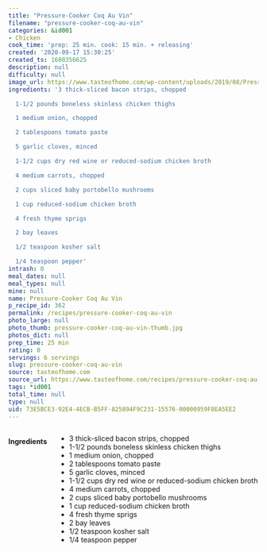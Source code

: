 ```yaml
---
title: "Pressure-Cooker Coq Au Vin"
filename: "pressure-cooker-coq-au-vin"
categories: &id001
- Chicken
cook_time: 'prep: 25 min. cook: 15 min. + releasing'
created: '2020-09-17 15:30:25'
created_ts: 1600356625
description: null
difficulty: null
image_url: https://www.tasteofhome.com/wp-content/uploads/2019/08/Pressure-Cooker-Coq-au-Vin-_EXPS_TOHON19_237444_B06_05_1b-696x696.jpg
ingredients: '3 thick-sliced bacon strips, chopped

  1-1/2 pounds boneless skinless chicken thighs

  1 medium onion, chopped

  2 tablespoons tomato paste

  5 garlic cloves, minced

  1-1/2 cups dry red wine or reduced-sodium chicken broth

  4 medium carrots, chopped

  2 cups sliced baby portobello mushrooms

  1 cup reduced-sodium chicken broth

  4 fresh thyme sprigs

  2 bay leaves

  1/2 teaspoon kosher salt

  1/4 teaspoon pepper'
intrash: 0
meal_dates: null
meal_types: null
mine: null
name: Pressure-Cooker Coq Au Vin
p_recipe_id: 362
permalink: /recipes/pressure-cooker-coq-au-vin
photo_large: null
photo_thumb: pressure-cooker-coq-au-vin-thumb.jpg
photos_dict: null
prep_time: 25 min
rating: 0
servings: 6 servings
slug: pressure-cooker-coq-au-vin
source: tasteofhome.com
source_url: https://www.tasteofhome.com/recipes/pressure-cooker-coq-au-vin/
tags: *id001
total_time: null
type: null
uid: 73E5BCE3-92E4-4ECB-B5FF-825894F9C231-15576-00000959F8EA5EE2
---
```

<div class="large-8 medium-7 columns" id="writeup">	</div><!-- #writeup -->
</div><!-- #row-one -->
<div class="row" id="row-two">	<div class="medium-4 small-5 columns" id="ingredients"><h4>Ingredients</h4><div class="box box-ingredients content"><ul>
<li>3 thick-sliced bacon strips, chopped</li>
<li>1-1/2 pounds boneless skinless chicken thighs</li>
<li>1 medium onion, chopped</li>
<li>2 tablespoons tomato paste</li>
<li>5 garlic cloves, minced</li>
<li>1-1/2 cups dry red wine or reduced-sodium chicken broth</li>
<li>4 medium carrots, chopped</li>
<li>2 cups sliced baby portobello mushrooms</li>
<li>1 cup reduced-sodium chicken broth</li>
<li>4 fresh thyme sprigs</li>
<li>2 bay leaves</li>
<li>1/2 teaspoon kosher salt</li>
<li>1/4 teaspoon pepper</li>
</ul>
</div>	</div>	<div class="medium-6 small-7 columns" id="directions">	</div>